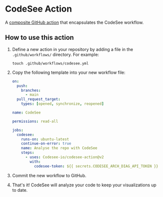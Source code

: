 # CodeSee Action

A [composite GitHub action](https://docs.github.com/en/actions/creating-actions/creating-a-composite-action) that encapsulates the CodeSee workflow.

## How to use this action

1. Define a new action in your repository by adding a file in the `.github/workflows/` directory. For example:
  
   ```shell
   touch .github/workflows/codesee.yml
   ```

1. Copy the following template into your new workflow file:

    ```yaml
    on:
      push:
        branches:
          - main
      pull_request_target:
        types: [opened, synchronize, reopened]

    name: CodeSee

    permissions: read-all

    jobs:
      codesee:
        runs-on: ubuntu-latest
        continue-on-error: true
        name: Analyse the repo with CodeSee
        steps:
          - uses: Codesee-io/codesee-action@v2
            with:
              codesee-token: ${{ secrets.CODESEE_ARCH_DIAG_API_TOKEN }}
   ```

1. Commit the new workflow to GitHub.
1. That's it! CodeSee will analyze your code to keep your visualizations up to date.
